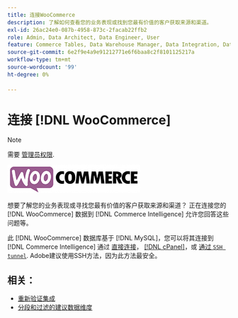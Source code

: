 ```yaml
---
title: 连接WooCommerce
description: 了解如何查看您的业务表现或找到您最有价值的客户获取来源和渠道。
exl-id: 26ac24e0-087b-4958-873c-2facab22ffb2
role: Admin, Data Architect, Data Engineer, User
feature: Commerce Tables, Data Warehouse Manager, Data Integration, Data Import/Export
source-git-commit: 6e2f9e4a9e91212771e6f6baa8c2f8101125217a
workflow-type: tm+mt
source-wordcount: '99'
ht-degree: 0%

---
```


# 连接 [!DNL WooCommerce]

>[!NOTE]
>
>需要 [管理员权限](../../../administrator/user-management/user-management.md).

![](../../../assets/WooCommerce-Logo.jpg)

想要了解您的业务表现或寻找您最有价值的客户获取来源和渠道？ 正在连接您的 [!DNL WooCommerce] 数据到 [!DNL Commerce Intelligence] 允许您回答这些问题等。

此 [!DNL WooCommerce] 数据库基于 [!DNL MySQL]，您可以将其连接到 [!DNL Commerce Intelligence] 通过 [直接连接](../integrations/mysql-via-a-direct-connection.md)， [[!DNL cPanel]](../integrations/mysql-via-cpanel.md)，或 [通过 `SSH tunnel`](../integrations/mysql-via-ssh-tunnel.md). Adobe建议使用SSH方法，因为此方法最安全。

## 相关：

* [重新验证集成](https://experienceleague.adobe.com/docs/commerce-knowledge-base/kb/how-to/mbi-reauthenticating-integrations.html)
* [分段和过滤的建议数据维度](../../../best-practices/segment-filter.md)
